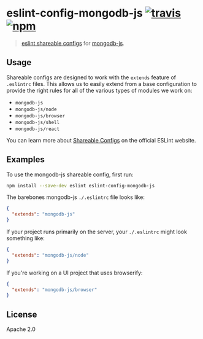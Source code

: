 # eslint-config-mongodb-js [![travis][travis_img]][travis_url] [![npm][npm_img]][npm_url]

> [eslint shareable configs][shareable-configs] for [mongodb-js][mongodb-js].

## Usage

Shareable configs are designed to work with the `extends` feature
of `.eslintrc` files. This allows us to easily extend from a base
configuration to provide the right rules for all of the various
types of modules we work on:

- `mongodb-js`
- `mongodb-js/node`
- `mongodb-js/browser`
- `mongodb-js/shell`
- `mongodb-js/react`

You can learn more about [Shareable Configs][shareable-configs] on the official ESLint website.

## Examples

To use the mongodb-js shareable config, first run:

```bash
npm install --save-dev eslint eslint-config-mongodb-js
```

The barebones mongodb-js `./.eslintrc` file looks like:

```json
{
  "extends": "mongodb-js"
}
```

If your project runs primarily on the server, your `./.eslintrc`
might look something like:

```json
{
  "extends": "mongodb-js/node"
}
```

If you're working on a UI project that uses browserify:

```json
{
  "extends": "mongodb-js/browser"
}
```

## License

Apache 2.0

[shareable-configs]: http://eslint.org/docs/developer-guide/shareable-configs
[travis_img]: https://img.shields.io/travis/mongodb-js/eslint-config-mongodb-js.svg
[travis_url]: https://travis-ci.org/mongodb-js/eslint-config-mongodb-js
[npm_img]: https://img.shields.io/npm/v/eslint-config-mongodb-js.svg
[npm_url]: https://npmjs.org/package/eslint-config-mongodb-js
[mongodb-js]: http://mongodb-js.github.io/
